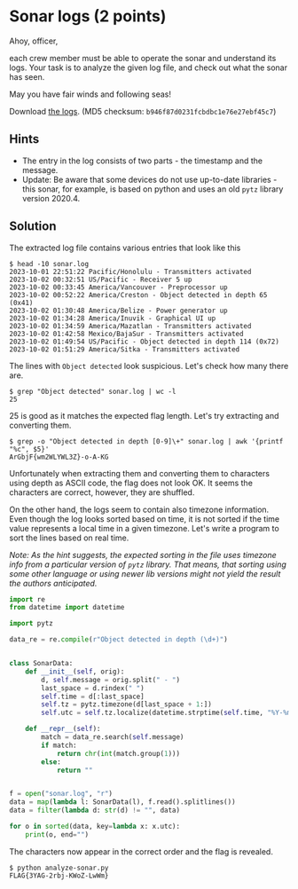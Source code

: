# Sonar logs (2 points)

Ahoy, officer,

each crew member must be able to operate the sonar and understand its logs. Your task is to analyze the given log file,
and check out what the sonar has seen.

May you have fair winds and following seas!

Download [the logs](sonar_logs.zip).
(MD5 checksum: `b946f87d0231fcbdbc1e76e27ebf45c7`)

## Hints

* The entry in the log consists of two parts - the timestamp and the message.
* Update: Be aware that some devices do not use up-to-date libraries - this sonar, for example, is based on python and
  uses an old `pytz` library version 2020.4.

## Solution

The extracted log file contains various entries that look like this

```console
$ head -10 sonar.log
2023-10-01 22:51:22 Pacific/Honolulu - Transmitters activated
2023-10-02 00:32:51 US/Pacific - Receiver 5 up
2023-10-02 00:33:45 America/Vancouver - Preprocessor up
2023-10-02 00:52:22 America/Creston - Object detected in depth 65 (0x41)
2023-10-02 01:30:48 America/Belize - Power generator up
2023-10-02 01:34:28 America/Inuvik - Graphical UI up
2023-10-02 01:34:59 America/Mazatlan - Transmitters activated
2023-10-02 01:42:58 Mexico/BajaSur - Transmitters activated
2023-10-02 01:49:54 US/Pacific - Object detected in depth 114 (0x72)
2023-10-02 01:51:29 America/Sitka - Transmitters activated
```

The lines with `Object detected` look suspicious. Let's check how many there are.

```console
$ grep "Object detected" sonar.log | wc -l
25
```

25 is good as it matches the expected flag length. Let's try extracting and converting them.

```console
$ grep -o "Object detected in depth [0-9]\+" sonar.log | awk '{printf "%c", $5}'
ArGbjF{wm2WLYWL3Z}-o-A-KG
```

Unfortunately when extracting them and converting them to characters using depth as ASCII code, the flag does not look
OK. It seems the characters are correct, however, they are shuffled.

On the other hand, the logs seem to contain also timezone information. Even though the log looks sorted based on time,
it is not sorted if the time value represents a local time in a given timezone. Let's write a program to sort the lines
based on real time.

_Note: As the hint suggests, the expected sorting in the file uses timezone info from a particular version of `pytz`
library. That means, that sorting using some other language or using newer lib versions might not yield the result the
authors anticipated._

```python
import re
from datetime import datetime

import pytz

data_re = re.compile(r"Object detected in depth (\d+)")


class SonarData:
    def __init__(self, orig):
        d, self.message = orig.split(" - ")
        last_space = d.rindex(" ")
        self.time = d[:last_space]
        self.tz = pytz.timezone(d[last_space + 1:])
        self.utc = self.tz.localize(datetime.strptime(self.time, "%Y-%m-%d %H:%M:%S")).astimezone(tz=pytz.utc)

    def __repr__(self):
        match = data_re.search(self.message)
        if match:
            return chr(int(match.group(1)))
        else:
            return ""


f = open("sonar.log", "r")
data = map(lambda l: SonarData(l), f.read().splitlines())
data = filter(lambda d: str(d) != "", data)

for o in sorted(data, key=lambda x: x.utc):
    print(o, end="")
```

The characters now appear in the correct order and the flag is revealed.

```console
$ python analyze-sonar.py
FLAG{3YAG-2rbj-KWoZ-LwWm}
```

